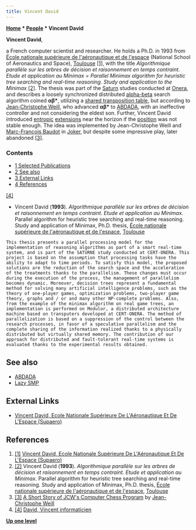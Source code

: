 ```yaml
---
title: Vincent David
---
```

**[Home](Home "Home") \* [People](People "People") \* Vincent David**


**Vincent David**,  

a French computer scientist and researcher. He holds a Ph.D. in 1993 from [École nationale supérieure de l'aéronautique et de l'espace](https://en.wikipedia.org/wiki/%C3%89cole_nationale_sup%C3%A9rieure_de_l%27a%C3%A9ronautique_et_de_l%27espace) (National School of Aeronautics and Space), [Toulouse](https://en.wikipedia.org/wiki/Toulouse) <a id="cite-note-1" href="#cite-ref-1">[1]</a>, with the title *Algorithmique parallèle sur les arbres de décision et raisonnement en temps contraint. Etude et application au Minimax = Parallel Minimax algorithm for heuristic tree searching and real-time reasoning. Study and application to the Minimax*
<a id="cite-note-2" href="#cite-ref-2">[2]</a>. The thesis was part of the [Saturn](https://en.wikipedia.org/wiki/Saturn) studies conducted at [Onera](https://en.wikipedia.org/wiki/Office_National_d%27%C3%89tudes_et_de_Recherches_A%C3%A9rospatiales), and describes a loosely synchronized distributed [alpha-beta](Alpha-Beta "Alpha-Beta") search algorithm coined **αβ\***, utilizing a [shared transposition table](Shared_Hash_Table "Shared Hash Table"), but according to [Jean-Christophe Weill](Jean-Christophe_Weill "Jean-Christophe Weill"), who advanced **αβ\*** to [ABDADA](ABDADA "ABDADA"), with an ineffective controller and not considering the eldest son. Further, Vincent David introduced [entropic](https://en.wikipedia.org/wiki/Entropy_%28information_theory%29) [extensions](Extensions "Extensions") near the horizon if the [position](Chess_Position "Chess Position") was not stable enough. The idea was implemented by Jean-Christophe Weill and [Marc-François Baudot](Marc-Fran%C3%A7ois_Baudot "Marc-François Baudot") in [Joker](Joker "Joker"), but despite some impressive play, later abandoned <a id="cite-note-3" href="#cite-ref-3">[3]</a>. 



### Contents


* [1 Selected Publications](#selected-publications)
* [2 See also](#see-also)
* [3 External Links](#external-links)
* [4 References](#references)






<a id="cite-note-4" href="#cite-ref-4">[4]</a>



* Vincent David (**1993**). *Algorithmique parallèle sur les arbres de décision et raisonnement en temps contraint. Etude et application au Minimax*. Parallel algorithm for heuristic tree searching and real-time reasoning. Study and application of Minimax, Ph.D. thesis, [École nationale supérieure de l'aéronautique et de l'espace](https://en.wikipedia.org/wiki/%C3%89cole_nationale_sup%C3%A9rieure_de_l%27a%C3%A9ronautique_et_de_l%27espace), [Toulouse](https://en.wikipedia.org/wiki/Toulouse)



```
This thesis presents a parallel processing model for the implementation of reasoning algorithms as part of a smart real-time system, and is part of the SATURNE study conducted at CERT-ONERA. This project is based on the assumption that processing tasks have the ability to adapt to time periods. To satisfy this model, the proposed solutions are the reduction of the search space and the acceleration of the treatments thanks to the parallelism. These changes must occur during the execution of the process, the management of parallelism becomes dynamic. Moreover, decision trees represent a fundamental method for solving many artificial intelligence problems, such as the theory of one-player games, optimization problems, two-player game theory, graphs and / or and many other NP-complete problems. Also, from the example of the minimax algorithm on real game trees, an implementation is performed on Modulor, a distributed architecture machine based on transputers developed at CERT-ONERA. The method of parallelization is based on a suppression of the control between the research processes, in favor of a speculative parallelism and the complete sharing of the information realized thanks to a physically distributed but virtually shared memory. The contribution of our approach for distributed and fault-tolerant real-time systems is evaluated thanks to the experimental results obtained.

```

## See also


* [ABDADA](ABDADA "ABDADA")
* [Lazy SMP](Lazy_SMP "Lazy SMP")


## External Links


* [Vincent David, Ecole Nationale Supérieure De L'Aéronautique Et De L'Espace (Supaero)](http://copainsdavant.linternaute.com/membre/15167869/1937553667/vincent_david/)


## References


1. <a id="cite-ref-1" href="#cite-note-1">[1]</a> [Vincent David, Ecole Nationale Supérieure De L'Aéronautique Et De L'Espace (Supaero)](http://copainsdavant.linternaute.com/membre/15167869/1937553667/vincent_david/)
2. <a id="cite-ref-2" href="#cite-note-2">[2]</a> Vincent David (**1993**). *Algorithmique parallèle sur les arbres de décision et raisonnement en temps contraint. Etude et application au Minimax*. Parallel algorithm for heuristic tree searching and real-time reasoning. Study and application of Minimax, Ph.D. thesis, [École nationale supérieure de l'aéronautique et de l'espace](https://en.wikipedia.org/wiki/%C3%89cole_nationale_sup%C3%A9rieure_de_l%27a%C3%A9ronautique_et_de_l%27espace), [Toulouse](https://en.wikipedia.org/wiki/Toulouse)
3. <a id="cite-ref-3" href="#cite-note-3">[3]</a> [A Short Story of JCW's Computer Chess Program](http://recherche.enac.fr/~weill/chess.html) by [Jean-Christophe Weill](Jean-Christophe_Weill "Jean-Christophe Weill")
4. <a id="cite-ref-4" href="#cite-note-4">[4]</a> [David, Vincent informaticien](http://orlabs.oclc.org/identities/viaf-198681136/)

**[Up one level](People "People")**







 
